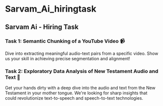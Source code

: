 # Sarvam_Ai_hiringtask
## Sarvam Ai - Hiring Task

### Task 1: Semantic Chunking of a YouTube Video 📹
Dive into extracting meaningful audio-text pairs from a specific video. 
Show us your skill in achieving precise segmentation and alignment!

### Task 2: Exploratory Data Analysis of New Testament Audio and Text 📖
Get your hands dirty with a deep dive into the audio and text from the New Testament in your mother tongue. 
We're looking for sharp insights that could revolutionize text-to-speech and speech-to-text technologies.

